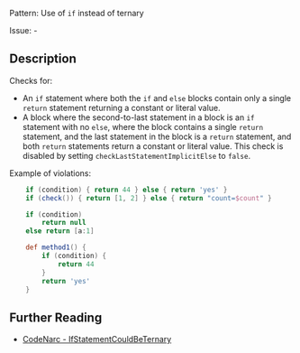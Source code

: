Pattern: Use of `if` instead of ternary

Issue: -

## Description

Checks for:

-   An `if` statement where both the `if` and `else` blocks contain only a single `return` statement returning a constant or literal value.
-   A block where the second-to-last statement in a block is an `if` statement with no `else`, where the block contains a single `return` statement, and the last statement in the block is a `return` statement, and both `return` statements return a constant or literal value. This check is disabled by setting `checkLastStatementImplicitElse` to `false`.

Example of violations:

``` groovy
    if (condition) { return 44 } else { return 'yes' }                  // violation
    if (check()) { return [1, 2] } else { return "count=$count" }       // violation

    if (condition)                                                      // violation
        return null
    else return [a:1]

    def method1() {
        if (condition) {                                                // violation
            return 44
        }
        return 'yes'
    }
```

## Further Reading

* [CodeNarc - IfStatementCouldBeTernary](https://codenarc.github.io/CodeNarc/codenarc-rules-convention.html#ifstatementcouldbeternary-rule)